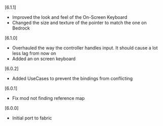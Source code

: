 [6.1.1] 
- Improved the look and feel of the On-Screen Keyboard
- Changed the size and texture of the pointer to match the one on Bedrock

[6.1.0]
- Overhauled the way the controller handles input. It should cause a lot less lag from now on
- Added an on screen keyboard

[6.0.2]
- Added UseCases to prevent the bindings from conflicting

[6.0.1]
- Fix mod not finding reference map

[6.0.0]
- Initial port to fabric
